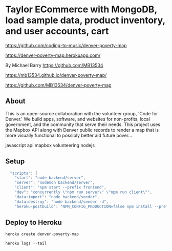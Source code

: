 # Taylor ECommerce with MongoDB, load sample data, product inventory, and user accounts, cart

https://github.com/coding-to-music/denver-poverty-map

https://denver-poverty-map.herokuapp.com/

By Michael Barry https://github.com/MB13534

https://mb13534.github.io/denver-poverty-map/

https://github.com/MB13534/denver-poverty-map

## About

This is an open-source collaboration with the volunteer group, 'Code for Denver.' We build apps, software, and websites for non-profits, local government, and the community that serve their needs. This project uses the Mapbox API along with Denver public records to render a map that is more visually functional to possibly better aid future pover…

javascript api mapbox volunteering nodejs

## Setup

```java
  "scripts": {
    "start": "node backend/server",
    "server": "nodemon backend/server",
    "client": "npm start --prefix frontend",
    "dev": "concurrently \"npm run server\" \"npm run client\"",
    "data:import": "node backend/seeder",
    "data:destroy": "node backend/seeder -d",
    "heroku-postbuild": "NPM_CONFIG_PRODUCTION=false npm install --prefix frontend && npm run build --prefix frontend"
```

## Deploy to Heroku

```java
heroku create denver-poverty-map

heroku logs --tail
```
